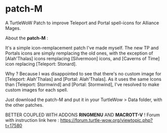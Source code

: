 # patch-M
A TurtleWoW Patch to improve Teleport and Portal spell-icons for Alliance Mages.

About the **patch-M** :

It's a simple icon-remplacement patch I've made myself. The new TP and Portals icons are simply remplacing the old ones, with the exception of [Alah'Thalas] icons remplacing [Silvermoon] icons, and [Caverns of Time] icon replacing [Teleport: Stonard].

Why ? Because I was disappointed to see that there's no custom image for [Teleport: Alah'Thalas] and [Portal: Alah'Thalas]. As it uses the same Icons than [Teleport: Stormwind] and [Portal: Stormwind], I've resolved to make custom images for each spell.

Just download the patch-M and put it in your TurtleWow > Data folder, with the other patches.

BETTER COUPLED WITH ADDONS **RINGMENU** AND **MACROTT-V** !
Forum with instruction link here :
https://forum.turtle-wow.org/viewtopic.php?t=17580
